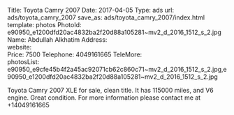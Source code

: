 Title:          Toyota Camry 2007
Date:           2017-04-05
Type:           ads
url:            ads/toyota_camry_2007
save_as:        ads/toyota_camry_2007/index.html
template:       photos
PhotoId:        e90950_e1200dfd20ac4832ba2f20d88a105281~mv2_d_2016_1512_s_2.jpg
Name:           Abdullah Alkhatim
Address:        
website:        
Price:          7500
Telephone:      4049161665
TeleMore:       
photosList:     e90950_e9cfe45b4f2a45ac92071cb62c860c71~mv2_d_2016_1512_s_2.jpg,e90950_e1200dfd20ac4832ba2f20d88a105281~mv2_d_2016_1512_s_2.jpg

Toyota Camry 2007 XLE for sale, clean title. It has 115000 miles, and V6 engine. Great condition. For more information please contact me at +14049161665
